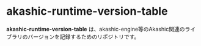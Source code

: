 # akashic-runtime-version-table
**akashic-runtime-version-table** は、akashic-engine等のAkashic関連のライブラリのバージョンを記録するためのリポジトリです。